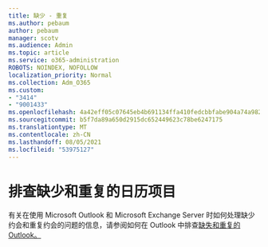 ```yaml
---
title: 缺少 - 重复
ms.author: pebaum
author: pebaum
manager: scotv
ms.audience: Admin
ms.topic: article
ms.service: o365-administration
ROBOTS: NOINDEX, NOFOLLOW
localization_priority: Normal
ms.collection: Adm_O365
ms.custom:
- "3414"
- "9001433"
ms.openlocfilehash: 4a42eff05c07645eb4b691134ffa410fedcbbfabe904a74a9827fc4e1934d7a4
ms.sourcegitcommit: b5f7da89a650d2915dc652449623c78be6247175
ms.translationtype: MT
ms.contentlocale: zh-CN
ms.lasthandoff: 08/05/2021
ms.locfileid: "53975127"
---
```

# <a name="troubleshooting-missing-and-duplicate-calendar-items"></a>排查缺少和重复的日历项目

有关在使用 Microsoft Outlook 和 Microsoft Exchange Server 时如何处理缺少约会和重复约会的问题的信息，请参阅如何在 Outlook 中排查[缺失和重复的Outlook。](https://support.microsoft.com/help/890436/how-to-troubleshoot-missing-and-duplicate-appointments-in-outlook)